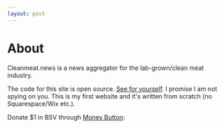 ```yaml
---
layout: post
---
```


# About

Cleanmeat.news is a news aggregator for the lab-grown/clean meat industry.

The code for this site is open source. [See for yourself][1]. I promise I am not spying on you. This is my first website and it's written from scratch (no Squarespace/Wix etc.).

Donate $1 in BSV through [Money Button][2]:
<script src="https://www.moneybutton.com/moneybutton.js"></script>
<div class="money-button"
  data-label="Donate"
  data-op-return="Thank you! :)"
  data-to="14727"
  data-amount="1"
  data-currency="USD"
></div>

[1]: https://github.com/j0hnchavez/j0hnchavez.github.io
[2]: https://docs.moneybutton.com/docs/mb-overview.html